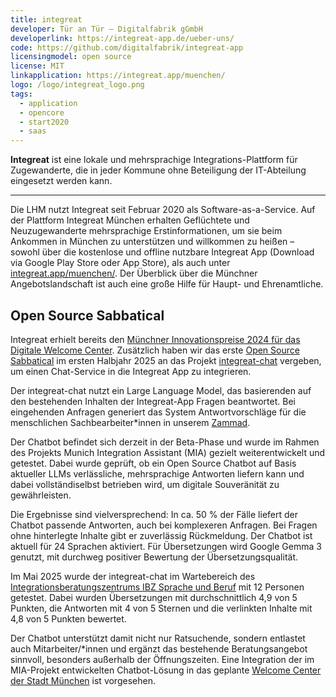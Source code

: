 ```yaml
---
title: integreat
developer: Tür an Tür – Digitalfabrik gGmbH
developerlink: https://integreat-app.de/ueber-uns/
code: https://github.com/digitalfabrik/integreat-app
licensingmodel: open source
license: MIT
linkapplication: https://integreat.app/muenchen/
logo: /logo/integreat_logo.png
tags:
  - application
  - opencore
  - start2020
  - saas
---
```


**Integreat** ist eine lokale und mehrsprachige Integrations-Plattform für Zugewanderte, die in jeder Kommune ohne Beteiligung der IT-Abteilung eingesetzt werden kann.

---

Die LHM nutzt Integreat seit Februar 2020 als Software-as-a-Service.
Auf der Plattform Integreat München erhalten Geflüchtete und Neuzugewanderte mehrsprachige Erstinformationen, um sie beim Ankommen in München zu unterstützen und willkommen zu heißen – sowohl über die kostenlose und offline nutzbare Integreat App (Download via Google Play Store oder App Store), als auch unter [integreat.app/muenchen/](https://integreat.app/muenchen/).
Der Überblick über die Münchner Angebotslandschaft ist auch eine große Hilfe für Haupt- und Ehrenamtliche.

## Open Source Sabbatical

Integreat erhielt bereits den [Münchner Innovationspreise 2024 für das Digitale Welcome Center](https://stadt.muenchen.de/news/innovationspreis-muenchen2024.html#id2).
Zusätzlich haben wir das erste [Open Source Sabbatical](../sabbatical) im ersten Halbjahr 2025 an das Projekt [integreat-chat](https://github.com/digitalfabrik/integreat-chat) vergeben, um einen Chat-Service in die Integreat App zu integrieren.

Der integreat-chat nutzt ein Large Language Model, das basierenden auf den bestehenden Inhalten der Integreat-App Fragen beantwortet.
Bei eingehenden Anfragen generiert das System Antwortvorschläge für die menschlichen Sachbearbeiter*innen in unserem [Zammad](zammad).

Der Chatbot befindet sich derzeit in der Beta-Phase und wurde im Rahmen des Projekts Munich Integration Assistant (MIA) gezielt weiterentwickelt und getestet. Dabei wurde geprüft, ob ein Open Source Chatbot auf Basis aktueller LLMs verlässliche, mehrsprachige Antworten liefern kann und dabei vollständiselbst betrieben wird, um digitale Souveränität zu gewährleisten.

Die Ergebnisse sind vielversprechend: In ca. 50 % der Fälle liefert der Chatbot passende Antworten, auch bei komplexeren Anfragen. Bei Fragen ohne hinterlegte Inhalte gibt er zuverlässig Rückmeldung. Der Chatbot ist aktuell für 24 Sprachen aktiviert. Für Übersetzungen wird Google Gemma 3 genutzt, mit durchweg positiver Bewertung der Übersetzungsqualität.

Im Mai 2025 wurde der integreat-chat im Wartebereich des  [Integrationsberatungszentrums IBZ Sprache und Beruf](https://stadt.muenchen.de/service/info/abteilung-migration-integration-teilhabe/10320352/) mit 12 Personen getestet. Dabei wurden Übersetzungen mit durchschnittlich 4,9 von 5 Punkten, die Antworten mit 4 von 5 Sternen und die verlinkten Inhalte mit 4,8 von 5 Punkten bewertet.

Der Chatbot unterstützt damit nicht nur Ratsuchende, sondern entlastet auch Mitarbeiter/*innen und ergänzt das bestehende Beratungsangebot sinnvoll, besonders außerhalb der Öffnungszeiten. Eine Integration der im MIA-Projekt entwickelten Chatbot-Lösung in das geplante [Welcome Center der Stadt München](https://stadt.muenchen.de/news/welcome-center.html) ist vorgesehen.

